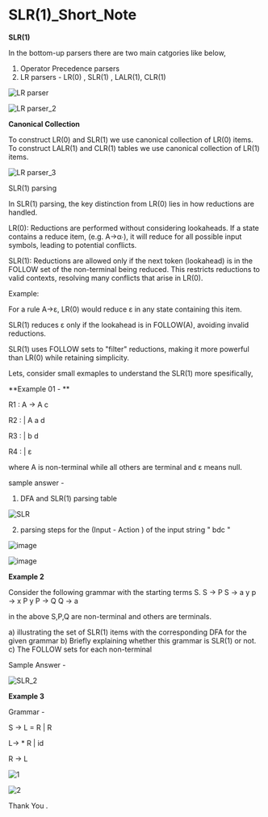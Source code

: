 # SLR(1)_Short_Note
**SLR(1)**

In the bottom-up parsers there are two main catgories like below,

1) Operator Precedence parsers
2) LR parsers - LR(0) , SLR(1) , LALR(1), CLR(1)

![LR parser](https://github.com/user-attachments/assets/02210858-1aa5-4561-8696-ba5bf90941f8)

![LR parser_2](https://github.com/user-attachments/assets/93ce6c08-c7ef-4fa7-b55c-9c556356c51f)

**Canonical Collection** 

To construct LR(0) and SLR(1) we use canonical collection of LR(0) items.
To construct LALR(1) and CLR(1) tables we use canonical collection of LR(1) items.

![LR parser_3](https://github.com/user-attachments/assets/3d785efc-7109-4661-869c-ccd72e57e11b)

SLR(1) parsing 

In SLR(1) parsing, the key distinction from LR(0) lies in how reductions are handled.

LR(0): Reductions are performed without considering lookaheads. If a state contains a reduce item,
(e.g. A→α∙), it will reduce for all possible input symbols, leading to potential conflicts.

SLR(1): Reductions are allowed only if the next token (lookahead) is in the FOLLOW set of the non-terminal being reduced. 
This restricts reductions to valid contexts, resolving many conflicts that arise in LR(0).

Example:

For a rule A→ε, LR(0) would reduce ε in any state containing this item.

SLR(1) reduces ε only if the lookahead is in  FOLLOW(A), avoiding invalid reductions.

SLR(1) uses FOLLOW sets to "filter" reductions, making it more powerful than LR(0) while retaining simplicity.

Lets, consider small exmaples to understand the SLR(1) more spesifically,

**Example 01 - **

R1 : A  → A c

R2 :    | A a d 

R3 :    | b d 

R4 :    |  ε


where A is non-terminal while all others are terminal and ε means null.


sample answer  -
1) DFA and SLR(1) parsing table

![SLR](https://github.com/user-attachments/assets/8c708a71-1bd9-456e-9f39-0463ad5c714b) 

2) parsing steps for the (Input - Action ) of the input string " bdc " 


![image](https://github.com/user-attachments/assets/18baf0ad-9d55-46df-a130-4a10581db102)

![image](https://github.com/user-attachments/assets/00e1b5a5-15a6-441f-aa4b-1e787f3b80ca)


**Example 2**

Consider the following grammar with the starting terms S. 
S → P 
S → a y 
p → x P y
P → Q 
Q → a 

in the above S,P,Q are non-terminal and others are terminals.

a) illustrating  the set of  SLR(1) items with the corresponding DFA for the given grammar 
b)  Briefly explaining whether this grammar is SLR(1) or not.
c)  The FOLLOW sets for each non-terminal

Sample Answer  -


![SLR_2](https://github.com/user-attachments/assets/959345c5-761b-425f-822e-0bd6f5069d7c)


**Example 3**

Grammar  - 

S →  L = R |  R

L→ * R | id

R → L

![1](https://github.com/user-attachments/assets/85b1d1f3-ca8e-4415-b913-ad2c95708a2c)

![2](https://github.com/user-attachments/assets/2e3bedbc-d04f-420d-a2bb-58f1dd97fb54)

Thank You . 
